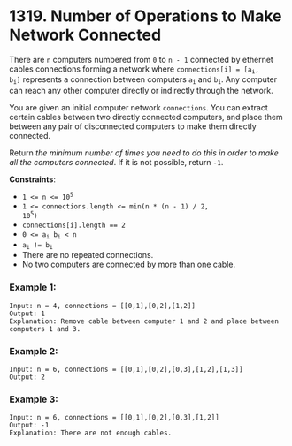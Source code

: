 # 1319. Number of Operations to Make Network Connected

There are `n` computers numbered from `0` to `n - 1` connected by ethernet cables connections forming a network where <code>connections[i] = [a<sub>i</sub>, b<sub>i</sub>]</code> represents a connection between computers <code>a<sub>i</sub></code> and <code>b<sub>i</sub></code>. Any computer can reach any other computer directly or indirectly through the network.

You are given an initial computer network `connections`. You can extract certain cables between two directly connected computers, and place them between any pair of disconnected computers to make them directly connected.

Return *the minimum number of times you need to do this in order to make all the computers connected*. If it is not possible, return `-1`.

**Constraints**:
- <code>1 <= n <= 10<sup>5</sup></code>
- <code>1 <= connections.length <= min(n * (n - 1) / 2, 10<sup>5</sup>)</code>
- `connections[i].length == 2`
- <code>0 <= a<sub>i</sub> b<sub>i</sub> < n</code>
- <code>a<sub>i</sub> != b<sub>i</sub></code>
- There are no repeated connections.
- No two computers are connected by more than one cable.

### Example 1:
```
Input: n = 4, connections = [[0,1],[0,2],[1,2]]
Output: 1
Explanation: Remove cable between computer 1 and 2 and place between computers 1 and 3.
```

### Example 2:
```
Input: n = 6, connections = [[0,1],[0,2],[0,3],[1,2],[1,3]]
Output: 2
```

### Example 3:
```
Input: n = 6, connections = [[0,1],[0,2],[0,3],[1,2]]
Output: -1
Explanation: There are not enough cables.
```
